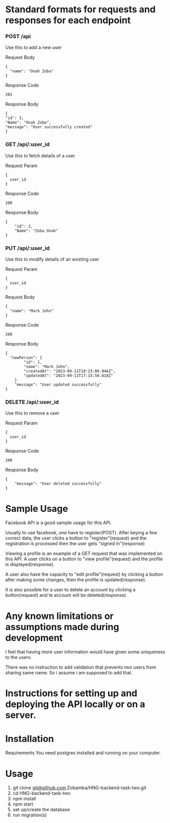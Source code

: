 # Standard formats for requests and responses for each endpoint

### POST /api

Use this to add a new user

Request Body 
```
{
  "name": "Onah Zoba"
}
```

Response Code
```
201
```

Response Body
```
{
"id": 3,
"Name": "Onah Zoba",
"message": "User successfully created"
}
```

### GET /api/:user_id

Use this to fetch details of a user

Request Param
```
{
  user_id 
}
```

Response Code
```
200
```

Response Body
```
{
    "id": 2,
    "Name": "Zoba Onah"
}
```

### PUT /api/:user_id

Use this to modify details of an existing user

Request Param
```
{
  user_id
}
```

Request Body
```
{
  "name": "Mark John"
}
```

Response Code
```
200
```

Response Body 
```
{
  "newPerson": {
        "id": 1,
        "name": "Mark John",
        "createdAt": "2023-09-11T10:23:09.946Z",
        "updatedAt": "2023-09-11T17:15:50.818Z"
    }
    "message": "User updated successfully"
}
```
### DELETE /api/:user_id

Use this to remove a user

Request Param
```
{
  user_id
}
```

Response Code
```
200
```

Response Body
```
{
    "message": "User deleted successfully"
}
```

# Sample Usage

Facebook API is a good sample usage for this API.

Usually to use facebook, one have to register(POST). After keying a few correct data, the user clicks a button to "register"(request) and the registration is processed then the user gets "signed in"(response)

Viewing a profile is an example of a GET request that was implemented on this API. A user clicks on a button to "view profile"(request) and the profile is displayed(response).

A user also have the capacity to "edit profile"(request) by clicking a button after making some changes, then the profile is updated(response).

It is also possible for a user to delete an account by clicking a button(request) and te account will be deleted(response).


# Any known limitations or assumptions made during development

I feel that having more user information would have given some uniqueness to the users.

There was no instruction to add validation that prevents two users from sharing same name. So i assume i am supposed to add that.


# Instructions for setting up and deploying the API locally or on a server.

# Installation

Requirements
You need postgres installed and running on your computer.

# Usage

1. git clone git@github.com:Zobamba/HNG-backend-task-two.git
2. cd HNG-backend-task-two
3. npm install
4. npm start
5. set up/create the database
6. run migration(s)